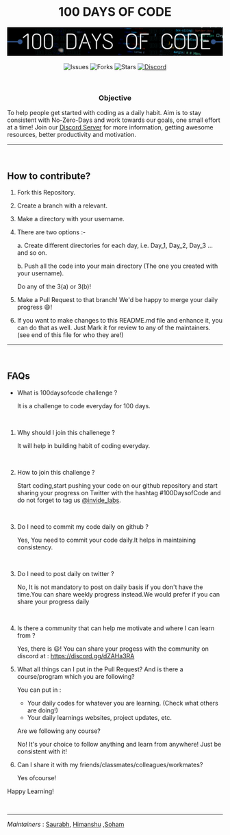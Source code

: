 <H1 align="center"> 100 DAYS OF CODE </H1>

[![Banner](Assets/100daysOfCode.png)](https://discord.gg/JFWP8c2gPG)


<div align="center"> 

![Issues](	https://img.shields.io/github/issues/Git-Commit-Show/100-Days-of-Code)
![Forks](https://img.shields.io/github/forks/Git-Commit-Show/100-Days-of-Code)
![Stars](https://img.shields.io/github/stars/Git-Commit-Show/100-Days-of-Code)
[![Discord](https://img.shields.io/badge/Join%20Our-Discord-orange)](https://discord.gg/JFWP8c2gPG)

</div>

<br/>

<H3 align="center">Objective</H3>

To help people get started with coding as a daily habit. Aim is to stay consistent with No-Zero-Days and work towards our goals, one small effort at a time! Join our [Discord Server](https://discord.gg/JFWP8c2gPG) for more information, getting awesome resources, better productivity and motivation.

---

<br/>

## **How to contribute?**

1. Fork this Repository.
2. Create a branch with a relevant.
3. Make a directory with your username.
4. There are two options :-

    a. Create different directories for each day, i.e. Day_1, Day_2, Day_3 ... and so on.

    b. Push all the code into your main directory (The one you created with your username). 

    Do any of the 3(a) or 3(b)!
5. Make a Pull Request to that branch! We'd be happy to merge your daily progress 😄!
6. If you want to make changes to this README.md file and enhance it, you can do that as well. Just Mark it for review to any of the maintainers. (see end of this file for who they are!)


---

<br/>


## **FAQs**

 - What is 100daysofcode challenge ?
    
    It is a challenge to code everyday for 100 days.

<br/>

1. Why should I join this challenege ?
    
    It will help in building habit of coding everyday.

<br/>

2. How to join this challenge ?
   
   Start coding,start pushing your code on our github repository and start sharing your   progress on Twitter with the hashtag #100DaysofCode and do not forget to tag us [@invide_labs](https://twitter.com/Invide_Labs).

<br/>

3. Do I need to commit my code daily on github ?

    Yes, You need to commit your code daily.It helps in maintaining consistency.


<br/>

3. Do I need to post daily on twitter ?
    
    No, It is not mandatory to post on daily basis if you don't have the time.You can share weekly progress instead.We would prefer if you can share your progress daily

<br/>

4. Is there a community that can help me motivate and where I can learn from ?

    Yes, there is 😃! You can share your progess with the community on discord at : <https://discord.gg/dZAHa3RA>

5. What all things can I put in the Pull Request? And is there a course/program which you are following?

    You can put in :
    - Your daily codes for whatever you are learning. (Check what others are doing!)
    -  Your daily learnings websites, project updates, etc. 

    Are we following any course?
    
    No! It's your choice to follow anything and learn from anywhere! Just be consistent with it!

6. Can I share it with my friends/classmates/colleagues/workmates?

     Yes ofcourse!

Happy Learning!
 
<br/>


---
_Maintainers_ : [Saurabh](https://github.com/srbhr), [Himanshu](https://github.com/himanshu007-creator) ,[Soham](https://github.com/soham117) 
